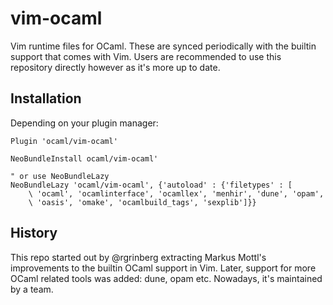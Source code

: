 # vim-ocaml

Vim runtime files for OCaml. These are synced periodically with the builtin
support that comes with Vim. Users are recommended to use this repository
directly however as it's more up to date.

## Installation

Depending on your plugin manager:

```vim
Plugin 'ocaml/vim-ocaml'
```

```vim
NeoBundleInstall ocaml/vim-ocaml'

" or use NeoBundleLazy
NeoBundleLazy 'ocaml/vim-ocaml', {'autoload' : {'filetypes' : [
    \ 'ocaml', 'ocamlinterface', 'ocamllex', 'menhir', 'dune', 'opam',
    \ 'oasis', 'omake', 'ocamlbuild_tags', 'sexplib']}}
```

## History

This repo started out by @rgrinberg extracting Markus Mottl's improvements to
the builtin OCaml support in Vim. Later, support for more OCaml related tools
was added: dune, opam etc. Nowadays, it's maintained by a team.
